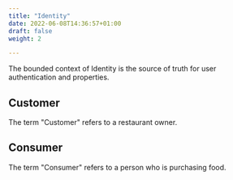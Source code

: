 ```yaml
---
title: "Identity"
date: 2022-06-08T14:36:57+01:00
draft: false
weight: 2

---
```

The bounded context of Identity is the source of truth for user authentication and properties.

## Customer

The term "Customer" refers to a restaurant owner.

## Consumer

The term "Consumer" refers to a person who is purchasing food.
